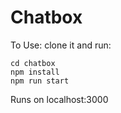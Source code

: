 # Chatbox

To Use: clone it and run: 

```
cd chatbox
npm install
npm run start
```

Runs on localhost:3000


